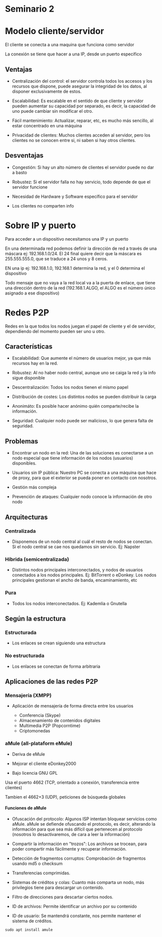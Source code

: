 # Seminario 2

# Modelo cliente/servidor

El cliente se conecta a una maquina que funciona como servidor

La conexión se tiene que hacer a una IP, desde un puerto especifico

## Ventajas

- Centralización del control: el servidor controla todos los accesos y los recursos que dispone, puede asegurar la integridad de los datos, al disponer exclusivamente de estos.

- Escalabilidad: Es escalable en el sentido de que cliente y servidor pueden aumentar su capacidad por separado, es decir, la capacidad de uno puede cambiar sin modificar el otro.

- Fácil mantenimiento: Actualizar, reparar, etc, es mucho más sencillo, al estar concentrado en una máquina

- Privacidad de clientes: Muchos clientes acceden al servidor, pero los clientes no se conocen entre si, ni saben si hay otros clientes.

## Desventajas

- Congestión: Si hay un alto número de clientes el servidor puede no dar a basto

- Robustez: Si el servidor falla no hay servicio, todo depende de que el servidor funcione

- Necesidad de Hardware y Software específico para el servidor

- Los clientes no comparten info


# Sobre IP y puerto

Para acceder a un dispositivo necesitamos una IP y un puerto

En una determinada red podemos definir la dirección de red a través de una máscara ej: 192.168.1.0/24. El 24 final quiere decir que la máscara es 255.555.555.0, que se traduce a 24 unos y 8 ceros.

EN una ip ej: 192.168.1.0, 192.168.1 determina la red, y el 0 determina el dispositivo

Todo mensaje que no vaya a la red local va a la puerta de enlace, que tiene una dirección dentro de la red (192.168.1.ALGO, el ALGO es el número único asignado a ese dispositivo)


# Redes P2P

Redes en la que todos los nodos juegan el papel de cliente y el de servidor, dependiendo del momento pueden ser uno u otro.


## Características

- Escalabilidad: Que aumente el número de usuarios mejor, ya que más recursos hay en la red.

- Robustez: Al no haber nodo central, aunque uno se caiga la red y la info sigue disponible

- Descentralización: Todos los nodos tienen el mismo papel

- Distribución de costes: Los distintos nodos se pueden distribuir la carga

- Anonimáto: Es posible hacer anónimo quién comparte/recibe la información.

- Seguridad: Cualquier nodo puede ser malicioso, lo que genera falta de seguridad.


## Problemas

- Encontrar un nodo en la red: Una de las soluciones es conectarse a un nodo especial que tiene información de los nodos (usuarios) disponibles.

- Usuarios sin IP pública: Nuestro PC se conecta a una máquina que hace de proxy, para que el exterior se pueda poner en contacto con nosotros.

- Gestión más compleja

- Prevención de ataques: Cualquier nodo conoce la información de otro nodo

## Arquitecturas

### Centralizada

-  Disponemos de un nodo central al cuál el resto de nodos se conectan. Si el nodo central se cae nos quedamos sin servicio. Ej: Napster

### Híbrida (semicentralizada)

- Distintos nodos principales interconectados, y nodos de usuarios conectados a los nodos principales. Ej: BitTorrent o eDonkey. Los nodos principales gestionan el ancho de banda, encaminamiento, etc

### Pura

- Todos los nodos interconectados. Ej: Kademlia o Gnutella

## Según la estructura

### Estructurada

- Los enlaces se crean siguiendo una estructura

### No estructurada

- Los enlaces se conectan de forma arbitraria

## Aplicaciones de las redes P2P

### Mensajería (XMPP)

- Aplicación de mensajería de forma directa entre los usuarios

   - Conferencia (Skype)
   - Almacenamiento de contenidos digitales
   - Multimedia P2P (Popcorntime)
   - Criptomonedas


### aMule (all-plataform eMule)

- Deriva de eMule

- Mejorar el cliente eDonkey2000

- Bajo licencia GNU GPL

Usa el puerto 4662 (TCP, orientado a conexión, transferencia entre clientes)

Tambien el 4662+3 (UDP), peticiones de búsqueda globales

#### Funciones de aMule

- Ofuscación del protocolo: Algunos ISP intentan bloquear servicios como aMule. aMule se defiende ofuscando el protocolo, es decir, alterando la información para que sea más difícil que pertenecen al protocolo (nosotros lo desactivaremos, de cara a leer la información)

- Compartir la información en "trozos": Los archivos se trocean, para poder compartir más fácilmente y recuperar información.

- Detección de fragmentos corruptos: Comprobación de fragmentos usando md5 o checksum

- Transferencias comprimidas.

- Sistemas de créditos y colas: Cuanto más comparta un nodo, más privilegios tiene para descargar un contenido.

- Filtro de direcciones para descartar ciertos nodos.

- ID de archivos: Permite identificar un archivo por su contenido

- ID de usuario: Se mantendrá constante, nos permite mantener el sistema de créditos.



`sudo apt install amule`
